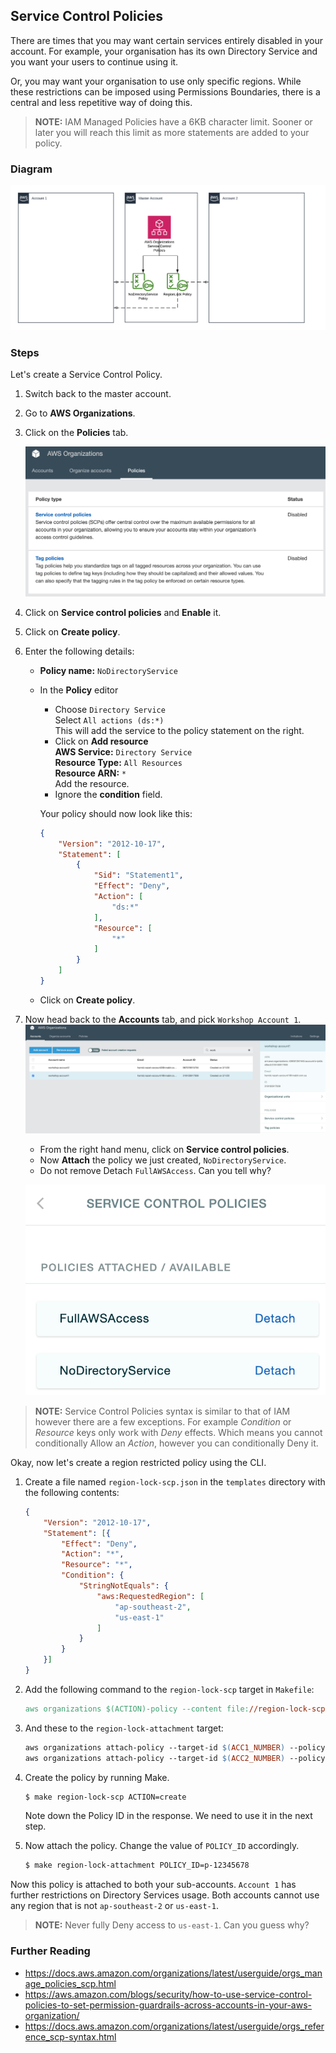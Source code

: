 ## Service Control Policies

There are times that you may want certain services entirely disabled in your
account. For example, your organisation has its own Directory Service and you
want your users to continue using it.

Or, you may want your organisation to use only specific regions. While these
restrictions can be imposed using Permissions Boundaries, there is a central
and less repetitive way of doing this.

>   **NOTE:** IAM Managed Policies have a 6KB character limit. Sooner or later
>   you will reach this limit as more statements are added to your policy.

### Diagram

![Diagram](../diagrams/step-4.png)

### Steps

Let's create a Service Control Policy.

1.  Switch back to the master account.

1.  Go to **AWS Organizations**.

1.  Click on the **Policies** tab.

    ![SCP Organizations Policies](../images/scp-policies.png)

1.  Click on **Service control policies** and **Enable** it.

1.  Click on **Create policy**.

1.  Enter the following details:
    *   **Policy name:** `NoDirectoryService`  
    *   In the **Policy** editor
        *   Choose `Directory Service`  
            Select `All actions (ds:*)`  
            This will add the service to the policy statement on the right.
        *   Click on **Add resource**  
            **AWS Service:** `Directory Service`  
            **Resource Type:** `All Resources`  
            **Resource ARN:** `*`  
            Add the resource.
        *   Ignore the **condition** field.

        Your policy should now look like this:
        ```json
        {
        	"Version": "2012-10-17",
        	"Statement": [
        		{
        			"Sid": "Statement1",
        			"Effect": "Deny",
        			"Action": [
        				"ds:*"
        			],
        			"Resource": [
        				"*"
        			]
        		}
        	]
        }
        ```

    *   Click on **Create policy**.

1.  Now head back to the **Accounts** tab, and pick `Workshop Account 1`.
    ![SCP Organizations Accounts](../images/scp-accounts.png)

    *   From the right hand menu, click on **Service control policies**.
    *   Now **Attach** the policy we just created, `NoDirectoryService`.
    *   Do not remove Detach `FullAWSAccess`. Can you tell why?

    ![SCP Organizations Attachments](../images/scp-attachments.png)

>   **NOTE:** Service Control Policies syntax is similar to that of IAM however
>   there are a few exceptions. For example *Condition* or *Resource* keys only
>   work with *Deny* effects. Which means you cannot conditionally Allow an
>   *Action*, however you can conditionally Deny it.

Okay, now let's create a region restricted policy using the CLI.

1.  Create a file named `region-lock-scp.json` in the `templates` directory with
    the following contents:
    ```json
    {
    	"Version": "2012-10-17",
    	"Statement": [{
    		"Effect": "Deny",
    		"Action": "*",
    		"Resource": "*",
    		"Condition": {
    			"StringNotEquals": {
    				"aws:RequestedRegion": [
    					"ap-southeast-2",
    					"us-east-1"
    				]
    			}
    		}
    	}]
    }
    ```

1.  Add the following command to the `region-lock-scp` target in `Makefile`:
    ```Makefile
    aws organizations $(ACTION)-policy --content file://region-lock-scp.json --name RegionLock --description '' --type SERVICE_CONTROL_POLICY
    ```

1.  And these to the `region-lock-attachment` target:
    ```Makefile
    aws organizations attach-policy --target-id $(ACC1_NUMBER) --policy-id $(POLICY_ID)
    aws organizations attach-policy --target-id $(ACC2_NUMBER) --policy-id $(POLICY_ID)
    ```

1.  Create the policy by running Make.
    ```Bash
    $ make region-lock-scp ACTION=create
    ```
    Note down the Policy ID in the response. We need to use it in the next step.

1.  Now attach the policy. Change the value of `POLICY_ID` accordingly.
    ```Bash
    $ make region-lock-attachment POLICY_ID=p-12345678
    ```

Now this policy is attached to both your sub-accounts. `Account 1` has further
restrictions on Directory Services usage. Both accounts cannot use any region
that is not `ap-southeast-2` or `us-east-1`.

>   **NOTE:** Never fully Deny access to `us-east-1`. Can you guess why?

### Further Reading

*   https://docs.aws.amazon.com/organizations/latest/userguide/orgs_manage_policies_scp.html
*   https://aws.amazon.com/blogs/security/how-to-use-service-control-policies-to-set-permission-guardrails-across-accounts-in-your-aws-organization/
*   https://docs.aws.amazon.com/organizations/latest/userguide/orgs_reference_scp-syntax.html
